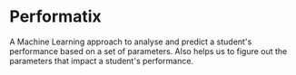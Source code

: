 # Performatix
A Machine Learning approach to analyse and predict a student's performance based on a set of parameters. Also helps us to figure out the parameters that impact a student's performance.
